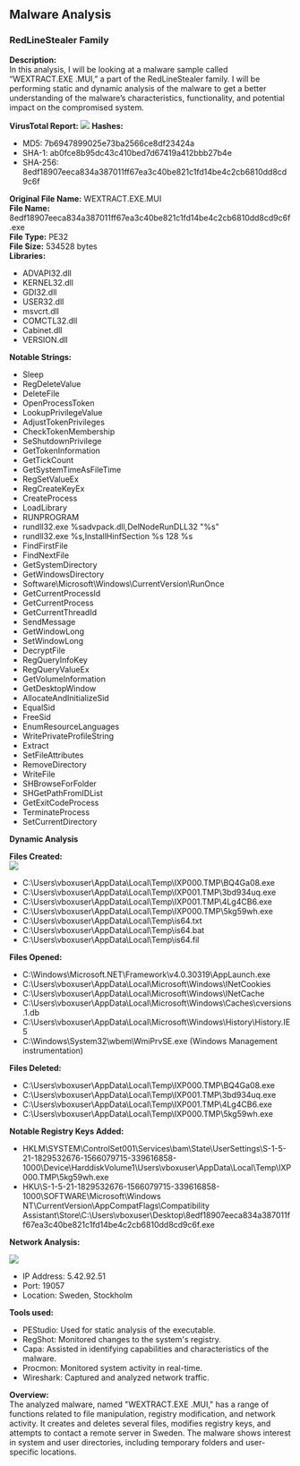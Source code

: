 ## Malware Analysis
### RedLineStealer Family

**Description:**  
In this analysis, I will be looking at a malware sample called “WEXTRACT.EXE .MUI,” a part of the RedLineStealer family. I will be performing static and dynamic analysis of the malware to get a better understanding of the malware’s characteristics, functionality, and potential impact on the compromised system.

**VirusTotal Report:**
<img src="https://i.imgur.com/pc3X7t2.png">
**Hashes:**  
- MD5: 7b6947899025e73ba2566ce8df23424a  
- SHA-1: ab0fce8b95dc43c410bed7d67419a412bbb27b4e  
- SHA-256: 8edf18907eeca834a387011ff67ea3c40be821c1fd14be4c2cb6810dd8cd9c6f

**Original File Name:** WEXTRACT.EXE.MUI  
**File Name:** 8edf18907eeca834a387011ff67ea3c40be821c1fd14be4c2cb6810dd8cd9c6f.exe  
**File Type:** PE32  
**File Size:** 534528 bytes  
**Libraries:**  
- ADVAPI32.dll  
- KERNEL32.dll  
- GDI32.dll  
- USER32.dll  
- msvcrt.dll  
- COMCTL32.dll  
- Cabinet.dll  
- VERSION.dll

**Notable Strings:**  
- Sleep  
- RegDeleteValue  
- DeleteFile  
- OpenProcessToken  
- LookupPrivilegeValue  
- AdjustTokenPrivileges  
- CheckTokenMembership  
- SeShutdownPrivilege  
- GetTokenInformation  
- GetTickCount  
- GetSystemTimeAsFileTime  
- RegSetValueEx  
- RegCreateKeyEx  
- CreateProcess  
- LoadLibrary  
- RUNPROGRAM  
- rundll32.exe %sadvpack.dll,DelNodeRunDLL32 "%s"  
- rundll32.exe %s,InstallHinfSection %s 128 %s  
- FindFirstFile  
- FindNextFile  
- GetSystemDirectory  
- GetWindowsDirectory  
- Software\Microsoft\Windows\CurrentVersion\RunOnce  
- GetCurrentProcessId  
- GetCurrentProcess  
- GetCurrentThreadId  
- SendMessage  
- GetWindowLong  
- SetWindowLong  
- DecryptFile  
- RegQueryInfoKey  
- RegQueryValueEx  
- GetVolumeInformation  
- GetDesktopWindow  
- AllocateAndInitializeSid  
- EqualSid  
- FreeSid  
- EnumResourceLanguages  
- WritePrivateProfileString  
- Extract  
- SetFileAttributes  
- RemoveDirectory  
- WriteFile  
- SHBrowseForFolder  
- SHGetPathFromIDList  
- GetExitCodeProcess  
- TerminateProcess  
- SetCurrentDirectory

**Dynamic Analysis**

**Files Created:**  
<img src="https://i.imgur.com/tKJqkqS.png">
- C:\Users\vboxuser\AppData\Local\Temp\IXP000.TMP\BQ4Ga08.exe  
- C:\Users\vboxuser\AppData\Local\Temp\IXP001.TMP\3bd934uq.exe  
- C:\Users\vboxuser\AppData\Local\Temp\IXP001.TMP\4Lg4CB6.exe  
- C:\Users\vboxuser\AppData\Local\Temp\IXP000.TMP\5kg59wh.exe  
- C:\Users\vboxuser\AppData\Local\Temp\is64.txt  
- C:\Users\vboxuser\AppData\Local\Temp\is64.bat  
- C:\Users\vboxuser\AppData\Local\Temp\is64.fil

**Files Opened:**  
- C:\Windows\Microsoft.NET\Framework\v4.0.30319\AppLaunch.exe  
- C:\Users\vboxuser\AppData\Local\Microsoft\Windows\INetCookies  
- C:\Users\vboxuser\AppData\Local\Microsoft\Windows\INetCache  
- C:\Users\vboxuser\AppData\Local\Microsoft\Windows\Caches\cversions.1.db  
- C:\Users\vboxuser\AppData\Local\Microsoft\Windows\History\History.IE5  
- C:\Windows\System32\wbem\WmiPrvSE.exe (Windows Management instrumentation)

**Files Deleted:**  
- C:\Users\vboxuser\AppData\Local\Temp\IXP000.TMP\BQ4Ga08.exe  
- C:\Users\vboxuser\AppData\Local\Temp\IXP001.TMP\3bd934uq.exe  
- C:\Users\vboxuser\AppData\Local\Temp\IXP001.TMP\4Lg4CB6.exe  
- C:\Users\vboxuser\AppData\Local\Temp\IXP000.TMP\5kg59wh.exe

**Notable Registry Keys Added:**  
- HKLM\SYSTEM\ControlSet001\Services\bam\State\UserSettings\S-1-5-21-1829532676-1566079715-339616858-1000\\Device\HarddiskVolume1\Users\vboxuser\AppData\Local\Temp\IXP000.TMP\5kg59wh.exe  
- HKU\S-1-5-21-1829532676-1566079715-339616858-1000\SOFTWARE\Microsoft\Windows NT\CurrentVersion\AppCompatFlags\Compatibility Assistant\Store\C:\Users\vboxuser\Desktop\8edf18907eeca834a387011ff67ea3c40be821c1fd14be4c2cb6810dd8cd9c6f.exe

**Network Analysis:**

<img src="https://i.imgur.com/6Zfs2ul.png">

- IP Address: 5.42.92.51  
- Port: 19057  
- Location: Sweden, Stockholm

**Tools used:**
- PEStudio: Used for static analysis of the executable.
- RegShot: Monitored changes to the system's registry.
- Capa: Assisted in identifying capabilities and characteristics of the malware.
- Procmon: Monitored system activity in real-time.
- Wireshark: Captured and analyzed network traffic.

**Overview:**  
The analyzed malware, named "WEXTRACT.EXE .MUI," has a range of functions related to file manipulation, registry modification, and network activity. It creates and deletes several files, modifies registry keys, and attempts to contact a remote server in Sweden. The malware shows interest in system and user directories, including temporary folders and user-specific locations.
